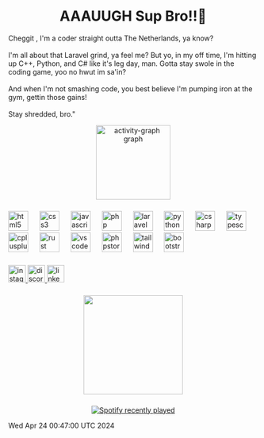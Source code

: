 <h1 align='center'> AAAUUGH Sup Bro!!💪 </h1>
<p>Cheggit , I'm a coder straight outta The Netherlands, ya know?<br><br>I'm all about that Laravel grind, ya feel me? But yo, in my off time, I'm hitting up C++, Python, and C# like it's leg day, man. Gotta stay swole in the coding game, yoo no hwut im sa'in?<br><br>And when I'm not smashing code, you best believe I'm pumping iron at the gym, gettin those gains!<br><br>Stay shredded, bro."</p>

<div align="center">
  <img src="https://github-readme-activity-graph.vercel.app/graph?username=Flumsykun&theme=redical&custom_title=How%20much%20i've%20sold%20my%20soul%20so%20far" height="150" alt="activity-graph graph"  />
</div>

###

<div align="left">
  <img src="https://cdn.jsdelivr.net/gh/devicons/devicon/icons/html5/html5-original.svg" height="40" alt="html5 logo"  />
  <img width="15" />
  <img src="https://cdn.jsdelivr.net/gh/devicons/devicon/icons/css3/css3-original.svg" height="40" alt="css3 logo"  />
  <img width="15" />
  <img src="https://cdn.jsdelivr.net/gh/devicons/devicon/icons/javascript/javascript-original.svg" height="40" alt="javascript logo"  />
  <img width="15" />
  <img src="https://cdn.jsdelivr.net/gh/devicons/devicon/icons/php/php-original.svg" height="40" alt="php logo"  />
  <img width="15" />
  <img src="https://cdn.simpleicons.org/laravel/FF2D20" height="40" alt="laravel logo"  />
  <img width="15" />
  <img src="https://cdn.jsdelivr.net/gh/devicons/devicon/icons/python/python-original.svg" height="40" alt="python logo"  />
  <img width="15" />
  <img src="https://cdn.jsdelivr.net/gh/devicons/devicon/icons/csharp/csharp-original.svg" height="40" alt="csharp logo"  />
  <img width="15" />
  <img src="https://cdn.jsdelivr.net/gh/devicons/devicon/icons/typescript/typescript-original.svg" height="40" alt="typescript logo"  />
  <img width="15" />
  <img src="https://cdn.jsdelivr.net/gh/devicons/devicon/icons/cplusplus/cplusplus-original.svg" height="40" alt="cplusplus logo"  />
  <img width="15" />
  <img src="https://skillicons.dev/icons?i=rust" height="40" alt="rust logo"  />
  <img width="15" />
  <img src="https://cdn.jsdelivr.net/gh/devicons/devicon/icons/vscode/vscode-original.svg" height="40" alt="vscode logo"  />
  <img width="15" />
  <img src="https://cdn.jsdelivr.net/gh/devicons/devicon/icons/phpstorm/phpstorm-original.svg" height="40" alt="phpstorm logo"  />
  <img width="15" />
  <img src="https://cdn.jsdelivr.net/gh/devicons/devicon/icons/tailwindcss/tailwindcss-original-wordmark.svg" height="40" alt="tailwindcss logo"  />
  <img width="15" />
  <img src="https://cdn.jsdelivr.net/gh/devicons/devicon/icons/bootstrap/bootstrap-original.svg" height="40" alt="bootstrap logo"  />
  <img width="15" />
  
###

<div align="left">
  <a href="https://www.instagram.com/jamilka_vdr/" target="_blank">
    <img src="https://img.shields.io/static/v1?message=Instagram&logo=instagram&label=&color=E4405F&logoColor=white&labelColor=&style=for-the-badge" height="35" alt="instagram logo"  />
  </a>
  <a href="discordapp.com/users/327824960926121984" target="_blank">
    <img src="https://img.shields.io/static/v1?message=Discord&logo=discord&label=&color=7289DA&logoColor=white&labelColor=&style=for-the-badge" height="35" alt="discord logo"  />
  </a>
  <a href="https://www.linkedin.com/in/jamil-van-de-ree-79aa5a263/" target="_blank">
    <img src="https://img.shields.io/static/v1?message=LinkedIn&logo=linkedin&label=&color=0077B5&logoColor=white&labelColor=&style=for-the-badge" height="35" alt="linkedin logo"  />
  </a>
</div>

###


###

<div align="center">
  <img height="200" src="https://media.giphy.com/media/v1.Y2lkPTc5MGI3NjExOHN1eDlqbXNxODgzYnI5emRpYmZ5ZnpzYWJ1YmdncDFvbzRtcHJ6byZlcD12MV9pbnRlcm5hbF9naWZfYnlfaWQmY3Q9Zw/W7dBXzbnEpOBG/giphy.gif"  />
</div>

###

<div align="center">
  <a href="https://open.spotify.com/user/jamilgamez">
    <img src="https://spotify-recently-played-readme.vercel.app/api?user=jamilgamez&count=5&unique=false" alt="Spotify recently played"  />
  </a>
</div>



Wed Apr 24 00:47:00 UTC 2024
